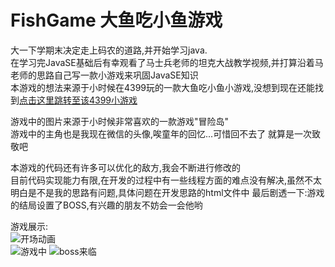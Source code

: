 # FishGame 大鱼吃小鱼游戏

大一下学期末决定走上码农的道路,并开始学习java.  
在学习完JavaSE基础后有幸观看了马士兵老师的坦克大战教学视频,并打算沿着马老师的思路自己写一款小游戏来巩固JavaSE知识  
本游戏的想法来源于小时候在4399玩的一款大鱼吃小鱼小游戏,没想到现在还能找到[点击这里跳转至该4399小游戏](http://www.4399.com/flash/1876.htm#search3)

游戏中的图片来源于小时候非常喜欢的一款游戏"冒险岛"  
游戏中的主角也是我现在微信的头像,唉童年的回忆...可惜回不去了
就算是一次致敬吧

本游戏的代码还有许多可以优化的敌方,我会不断进行修改的  
目前代码实现能力有限,在开发的过程中有一些线程方面的难点没有解决,虽然不太明白是不是我的思路有问题,具体问题在开发思路的html文件中
最后剧透一下:游戏的结局设置了BOSS,有兴趣的朋友不妨会一会他哟

游戏展示:  
![开场动画](https://raw.githubusercontent.com/liuyj24/FishGame/master/p1.png)  
![游戏中](https://raw.githubusercontent.com/liuyj24/FishGame/master/p2.png)
![boss来临](https://raw.githubusercontent.com/liuyj24/FishGame/master/p3.png)
